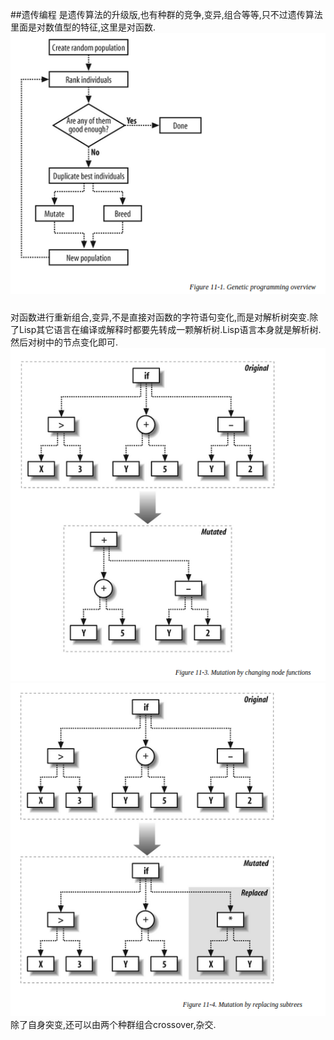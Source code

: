 ##遗传编程
是遗传算法的升级版,也有种群的竞争,变异,组合等等,只不过遗传算法里面是对数值型的特征,这里是对函数.
![](images/21.png)
###
对函数进行重新组合,变异,不是直接对函数的字符语句变化,而是对解析树突变.除了Lisp其它语言在编译或解释时都要先转成一颗解析树.Lisp语言本身就是解析树.然后对树中的节点变化即可.
![](images/22.png)
![](images/23.png)
除了自身突变,还可以由两个种群组合crossover,杂交.